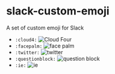 # slack-custom-emoji
A set of custom emoji for Slack

- `:cloud4:` ![Cloud Four](raw.githubusercontent.com/derekshirk/slack-custom-emoji/master/emoji/cloud4")  
- `:facepalm:` ![face palm](raw.githubusercontent.com/derekshirk/slack-custom-emoji/master/emoji/facepalm.gif")  
- `:twitter:` ![twitter](raw.githubusercontent.com/derekshirk/slack-custom-emoji/master/emoji/twitter")  
- `:questionblock:` ![question block](raw.githubusercontent.com/derekshirk/slack-custom-emoji/master/emoji/questionblock")  
- `:ie:` ![ie](raw.githubusercontent.com/derekshirk/slack-custom-emoji/master/emoji/ie")  
